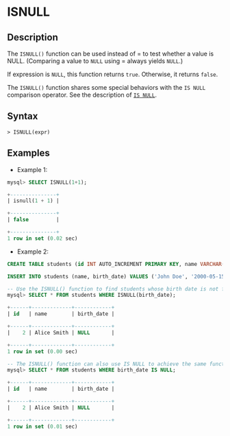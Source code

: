 # **ISNULL**

## **Description**

The `ISNULL()` function can be used instead of = to test whether a value is NULL. (Comparing a value to `NULL` using = always yields `NULL`.)

If expression is `NULL`, this function returns `true`. Otherwise, it returns `false`.

The `ISNULL()` function shares some special behaviors with the `IS NULL` comparison operator. See the description of [`IS NULL`](is-null.md).

## **Syntax**

```
> ISNULL(expr)
```

## **Examples**

- Example 1:

```sql
mysql> SELECT ISNULL(1+1);

+---------------+
| isnull(1 + 1) |

+---------------+
| false         |

+---------------+
1 row in set (0.02 sec)
```

- Example 2:

```sql
CREATE TABLE students (id INT AUTO_INCREMENT PRIMARY KEY, name VARCHAR(50) NOT NULL, birth_date DATE );

INSERT INTO students (name, birth_date) VALUES ('John Doe', '2000-05-15'), ('Alice Smith', NULL), ('Bob Johnson', '1999-10-20');

-- Use the ISNULL() function to find students whose birth date is not filled in:
mysql> SELECT * FROM students WHERE ISNULL(birth_date);

+------+-------------+------------+
| id   | name        | birth_date |

+------+-------------+------------+
|    2 | Alice Smith | NULL       |

+------+-------------+------------+
1 row in set (0.00 sec)

-- The ISNULL() function can also use IS NULL to achieve the same function, so the following queries are also equivalent:
mysql> SELECT * FROM students WHERE birth_date IS NULL;

+------+-------------+------------+
| id   | name        | birth_date |

+------+-------------+------------+
|    2 | Alice Smith | NULL       |

+------+-------------+------------+
1 row in set (0.01 sec)
```
